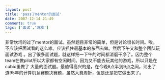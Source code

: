 ```yaml
---
layout: post
title: 'pass了mentor的面试'
date: 2007-12-14 21:49
comments: true
tags: ['面试','游戏']
---
```


非常坎坷的过了mentor的面试。虽然题目非常的简单，但是讨论很长时间。唉。不应该把面试看的这么难。应该抓住最基本的东西去做。然后下午又和整个团队玩面试游戏
。出了很多面试题，就这样把一下午的时间都消磨干净了。因为整个team在做pilot所以大家都有空闲时间。因为又不能去玩其他的游戏，所以只是在cubic里做了
大量的面试题。最值得高兴的是，在今晚8点半到9点之间，玮出了道95年的计算机竞赛题决赛题，虽然大费周折，但是还是把它做出来了。

